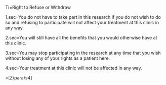 Ti=Right to Refuse or Withdraw

1.sec=You do not have to take part in this research if you do not wish to do so and refusing to participate will not affect your treatment at this clinic in any way.

2.sec=You will still have all the benefits that you would otherwise have at this clinic.

3.sec=You may stop participating in the research at any time that you wish without losing any of your rights as a patient here.

4.sec=Your treatment at this clinic will not be affected in any way.

=[Z/para/s4]
